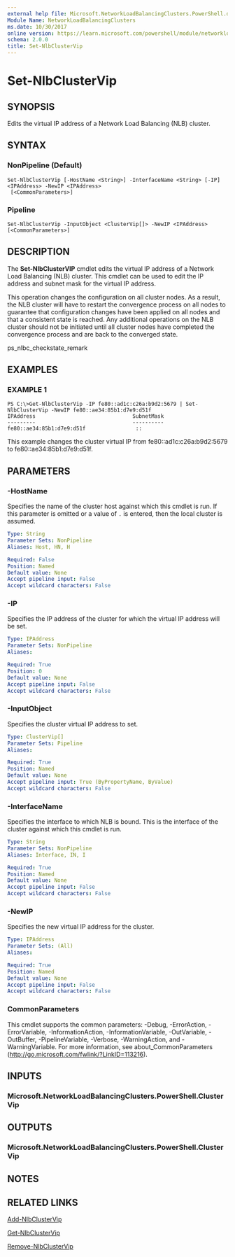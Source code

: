 ```yaml
---
external help file: Microsoft.NetworkLoadBalancingClusters.PowerShell.dll-Help.xml
Module Name: NetworkLoadBalancingClusters
ms.date: 10/30/2017
online version: https://learn.microsoft.com/powershell/module/networkloadbalancingclusters/set-nlbclustervip?view=windowsserver2012r2-ps&wt.mc_id=ps-gethelp
schema: 2.0.0
title: Set-NlbClusterVip
---
```


# Set-NlbClusterVip

## SYNOPSIS
Edits the virtual IP address of a Network Load Balancing (NLB) cluster.

## SYNTAX

### NonPipeline (Default)
```
Set-NlbClusterVip [-HostName <String>] -InterfaceName <String> [-IP] <IPAddress> -NewIP <IPAddress>
 [<CommonParameters>]
```

### Pipeline
```
Set-NlbClusterVip -InputObject <ClusterVip[]> -NewIP <IPAddress> [<CommonParameters>]
```

## DESCRIPTION
The **Set-NlbClusterVIP** cmdlet edits the virtual IP address of a Network Load Balancing (NLB) cluster.
This cmdlet can be used to edit the IP address and subnet mask for the virtual IP address.

This operation changes the configuration on all cluster nodes.
As a result, the NLB cluster will have to restart the convergence process on all nodes to guarantee that configuration changes have been applied on all nodes and that a consistent state is reached.
Any additional operations on the NLB cluster should not be initiated until all cluster nodes have completed the convergence process and are back to the converged state.

ps_nlbc_checkstate_remark

## EXAMPLES

### EXAMPLE 1
```
PS C:\>Get-NlbClusterVip -IP fe80::ad1c:c26a:b9d2:5679 | Set-NlbClusterVip -NewIP fe80::ae34:85b1:d7e9:d51f
IPAddress                               SubnetMask 
---------                               ---------- 
fe80::ae34:85b1:d7e9:d51f                ::
```

This example changes the cluster virtual IP from fe80::ad1c:c26a:b9d2:5679 to fe80::ae34:85b1:d7e9:d51f.

## PARAMETERS

### -HostName
Specifies the name of the cluster host against which this cmdlet is run.
If this parameter is omitted or a value of `.` is entered, then the local cluster is assumed.

```yaml
Type: String
Parameter Sets: NonPipeline
Aliases: Host, HN, H

Required: False
Position: Named
Default value: None
Accept pipeline input: False
Accept wildcard characters: False
```

### -IP
Specifies the IP address of the cluster for which the virtual IP address will be set.

```yaml
Type: IPAddress
Parameter Sets: NonPipeline
Aliases: 

Required: True
Position: 0
Default value: None
Accept pipeline input: False
Accept wildcard characters: False
```

### -InputObject
Specifies the cluster virtual IP address to set.

```yaml
Type: ClusterVip[]
Parameter Sets: Pipeline
Aliases: 

Required: True
Position: Named
Default value: None
Accept pipeline input: True (ByPropertyName, ByValue)
Accept wildcard characters: False
```

### -InterfaceName
Specifies the interface to which NLB is bound.
This is the interface of the cluster against which this cmdlet is run.

```yaml
Type: String
Parameter Sets: NonPipeline
Aliases: Interface, IN, I

Required: True
Position: Named
Default value: None
Accept pipeline input: False
Accept wildcard characters: False
```

### -NewIP
Specifies the new virtual IP address for the cluster.

```yaml
Type: IPAddress
Parameter Sets: (All)
Aliases: 

Required: True
Position: Named
Default value: None
Accept pipeline input: False
Accept wildcard characters: False
```

### CommonParameters
This cmdlet supports the common parameters: -Debug, -ErrorAction, -ErrorVariable, -InformationAction, -InformationVariable, -OutVariable, -OutBuffer, -PipelineVariable, -Verbose, -WarningAction, and -WarningVariable. For more information, see about_CommonParameters (http://go.microsoft.com/fwlink/?LinkID=113216).

## INPUTS

### Microsoft.NetworkLoadBalancingClusters.PowerShell.ClusterVip

## OUTPUTS

### Microsoft.NetworkLoadBalancingClusters.PowerShell.ClusterVip

## NOTES

## RELATED LINKS

[Add-NlbClusterVip](./Add-NlbClusterVip.md)

[Get-NlbClusterVip](./Get-NlbClusterVip.md)

[Remove-NlbClusterVip](./Remove-NlbClusterVip.md)

